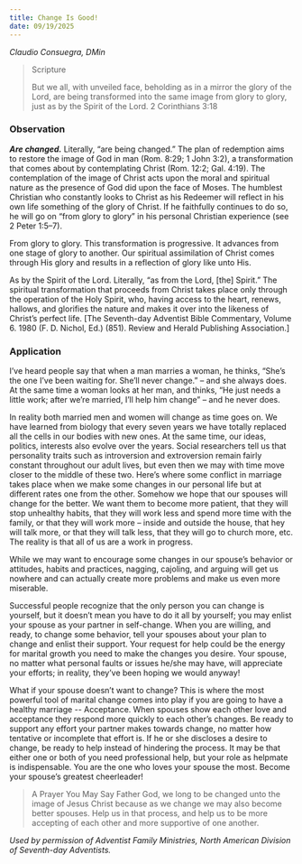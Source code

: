 ```yaml
---
title: Change Is Good!
date: 09/19/2025
---
```


_Claudio Consuegra, DMin_

> <p>Scripture</p>
> But we all, with unveiled face, beholding as in a mirror the glory of the Lord, are being transformed into the same image from glory to glory, just as by the Spirit of the Lord. 2 Corinthians 3:18

### Observation

**_Are changed._** Literally, “are being changed.” The plan of redemption aims to restore the image of God in man (Rom. 8:29; 1 John 3:2), a transformation that comes about by contemplating Christ (Rom. 12:2; Gal. 4:19). The contemplation of the image of Christ acts upon the moral and spiritual nature as the presence of God did upon the face of Moses. The humblest Christian who constantly looks to Christ as his Redeemer will reflect in his own life something of the glory of Christ. If he faithfully continues to do so, he will go on “from glory to glory” in his personal Christian experience (see 2 Peter 1:5–7).

From glory to glory. This transformation is progressive. It advances from one stage of glory to another. Our spiritual assimilation of Christ comes through His glory and results in a reflection of glory like unto His.

As by the Spirit of the Lord. Literally, “as from the Lord, [the] Spirit.” The spiritual transformation that proceeds from Christ takes place only through the operation of the Holy Spirit, who, having access to the heart, renews, hallows, and glorifies the nature and makes it over into the likeness of Christ’s perfect life. [The Seventh-day Adventist Bible Commentary, Volume 6. 1980 (F. D. Nichol, Ed.) (851). Review and Herald Publishing Association.]

### Application

I’ve heard people say that when a man marries a woman, he thinks, “She’s the one I’ve been waiting for. She’ll never change.” – and she always does. At the same time a woman looks at her man, and thinks, “He just needs a little work; after we’re married, I’ll help him change” – and he never does.

In reality both married men and women will change as time goes on. We have learned from biology that every seven years we have totally replaced all the cells in our bodies with new ones. At the same time, our ideas, politics, interests also evolve over the years. Social researchers tell us that personality traits such as introversion and extroversion remain fairly constant throughout our adult lives, but even then we may with time move closer to the middle of these two. Here’s where some conflict in marriage takes place when we make some changes in our personal life but at different rates one from the other. Somehow we hope that our spouses will change for the better. We want them to become more patient, that they will stop unhealthy habits, that they will work less and spend more time with the family, or that they will work more – inside and outside the house, that hey will talk more, or that they will talk less, that they will go to church more, etc. The reality is that all of us are a work in progress.

While we may want to encourage some changes in our spouse’s behavior or attitudes, habits and practices, nagging, cajoling, and arguing will get us nowhere and can actually create more problems and make us even more miserable.

Successful people recognize that the only person you can change is yourself, but it doesn’t mean you have to do it all by yourself; you may enlist your spouse as your partner in self-change. When you are willing, and ready, to change some behavior, tell your spouses about your plan to change and enlist their support. Your request for help could be the energy for marital growth you need to make the changes you desire. Your spouse, no matter what personal faults or issues he/she may have, will appreciate your efforts; in reality, they’ve been hoping we would anyway!

What if your spouse doesn’t want to change? This is where the most powerful tool of marital change comes into play if you are going to have a healthy marriage -- Acceptance. When spouses show each other love and acceptance they respond more quickly to each other’s changes. Be ready to support any effort your partner makes towards change, no matter how tentative or incomplete that effort is. If he or she discloses a desire to change, be ready to help instead of hindering the process. It may be that either one or both of you need professional help, but your role as helpmate is indispensable. You are the one who loves your spouse the most. Become your spouse’s greatest cheerleader!

> <callout>A Prayer You May Say</callout>
> Father God, we long to be changed unto the image of Jesus Christ because as we change we may also become better spouses. Help us in that process, and help us to be more accepting of each other and more supportive of one another.

_Used by permission of Adventist Family Ministries, North American Division of Seventh-day Adventists._